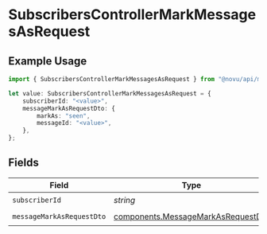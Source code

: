 # SubscribersControllerMarkMessagesAsRequest

## Example Usage

```typescript
import { SubscribersControllerMarkMessagesAsRequest } from "@novu/api/models/operations";

let value: SubscribersControllerMarkMessagesAsRequest = {
    subscriberId: "<value>",
    messageMarkAsRequestDto: {
        markAs: "seen",
        messageId: "<value>",
    },
};
```

## Fields

| Field                                                                                    | Type                                                                                     | Required                                                                                 | Description                                                                              |
| ---------------------------------------------------------------------------------------- | ---------------------------------------------------------------------------------------- | ---------------------------------------------------------------------------------------- | ---------------------------------------------------------------------------------------- |
| `subscriberId`                                                                           | *string*                                                                                 | :heavy_check_mark:                                                                       | N/A                                                                                      |
| `messageMarkAsRequestDto`                                                                | [components.MessageMarkAsRequestDto](../../models/components/messagemarkasrequestdto.md) | :heavy_check_mark:                                                                       | N/A                                                                                      |